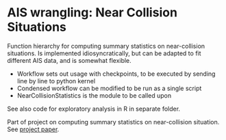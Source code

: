 # AIS wrangling: Near Collision Situations
Function hierarchy for computing summary statistics on near-collision situations. Is implemented idiosyncratically, but can be adapted to fit different AIS data, and is somewhat flexible. 

- Workflow sets out usage with checkpoints, to be executed by sending line by line to python kernel
- Condensed workflow can be modified to be run as a single script
- NearCollisionStatistics is the module to be called upon

See also code for exploratory analysis in R in separate folder.

Part of project on computing summary statistics on near-collision situation. See [project paper]().
